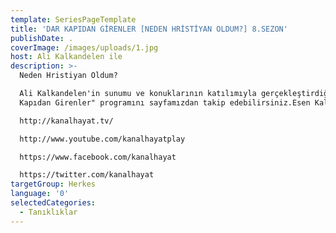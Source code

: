 ```yaml
---
template: SeriesPageTemplate
title: 'DAR KAPIDAN GİRENLER [NEDEN HRİSTİYAN OLDUM?] 8.SEZON'
publishDate: .
coverImage: /images/uploads/1.jpg
host: Ali Kalkandelen ile
description: >-
  Neden Hristiyan Oldum?

  Ali Kalkandelen'in sunumu ve konuklarının katılımıyla gerçekleştirdiği "Dar
  Kapıdan Girenler" programını sayfamızdan takip edebilirsiniz.Esen Kalın.

  http://kanalhayat.tv/

  http://www.youtube.com/kanalhayatplay

  https://www.facebook.com/kanalhayat

  https://twitter.com/kanalhayat
targetGroup: Herkes
language: '0'
selectedCategories:
  - Tanıklıklar
---
```


